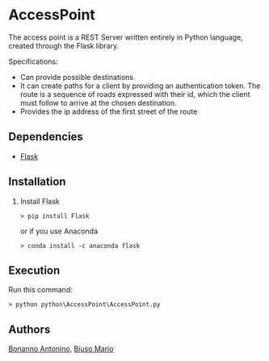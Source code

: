 # AccessPoint

The access point is a REST Server written entirely in Python language, created through the Flask library.

Specifications:

- Can provide possible destinations
- It can create paths for a client by providing an authentication token. The route is a sequence of roads expressed with their id, which the client must follow to arrive at the chosen destination.
- Provides the ip address of the first street of the route

## Dependencies

* [Flask](https://flask.palletsprojects.com/en/1.1.x/)


## Installation

1) Install Flask

    `> pip install Flask`

    or if you use Anaconda

    `> conda install -c anaconda flask`

## Execution

Run this command:

`> python python\AccessPoint\AccessPoint.py`



## Authors

[Bonanno Antonino](https://github.com/AntoninoBonanno), [Biuso Mario](https://github.com/Mariobiuso)


